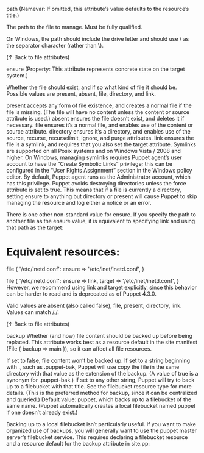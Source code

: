 path
(Namevar: If omitted, this attribute’s value defaults to the resource’s title.)

The path to the file to manage. Must be fully qualified.

On Windows, the path should include the drive letter and should use / as the separator character (rather than \\).

(↑ Back to file attributes)

ensure
(Property: This attribute represents concrete state on the target system.)

Whether the file should exist, and if so what kind of file it should be. Possible values are present, absent, file, directory, and link.

present accepts any form of file existence, and creates a normal file if the file is missing. (The file will have no content unless the content or source attribute is used.)
absent ensures the file doesn’t exist, and deletes it if necessary.
file ensures it’s a normal file, and enables use of the content or source attribute.
directory ensures it’s a directory, and enables use of the source, recurse, recurselimit, ignore, and purge attributes.
link ensures the file is a symlink, and requires that you also set the target attribute. Symlinks are supported on all Posix systems and on Windows Vista / 2008 and higher. On Windows, managing symlinks requires Puppet agent’s user account to have the “Create Symbolic Links” privilege; this can be configured in the “User Rights Assignment” section in the Windows policy editor. By default, Puppet agent runs as the Administrator account, which has this privilege.
Puppet avoids destroying directories unless the force attribute is set to true. This means that if a file is currently a directory, setting ensure to anything but directory or present will cause Puppet to skip managing the resource and log either a notice or an error.

There is one other non-standard value for ensure. If you specify the path to another file as the ensure value, it is equivalent to specifying link and using that path as the target:

# Equivalent resources:

file { '/etc/inetd.conf':
  ensure => '/etc/inet/inetd.conf',
}

file { '/etc/inetd.conf':
  ensure => link,
  target => '/etc/inet/inetd.conf',
}
However, we recommend using link and target explicitly, since this behavior can be harder to read and is deprecated as of Puppet 4.3.0.

Valid values are absent (also called false), file, present, directory, link. Values can match /./.

(↑ Back to file attributes)

backup
Whether (and how) file content should be backed up before being replaced. This attribute works best as a resource default in the site manifest (File { backup => main }), so it can affect all file resources.

If set to false, file content won’t be backed up.
If set to a string beginning with ., such as .puppet-bak, Puppet will use copy the file in the same directory with that value as the extension of the backup. (A value of true is a synonym for .puppet-bak.)
If set to any other string, Puppet will try to back up to a filebucket with that title. See the filebucket resource type for more details. (This is the preferred method for backup, since it can be centralized and queried.)
Default value: puppet, which backs up to a filebucket of the same name. (Puppet automatically creates a local filebucket named puppet if one doesn’t already exist.)

Backing up to a local filebucket isn’t particularly useful. If you want to make organized use of backups, you will generally want to use the puppet master server’s filebucket service. This requires declaring a filebucket resource and a resource default for the backup attribute in site.pp:
